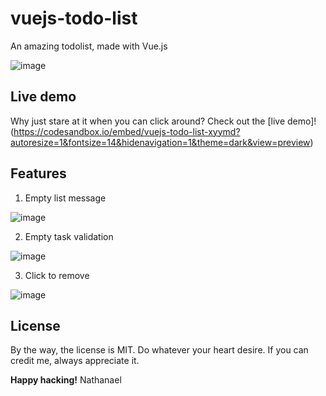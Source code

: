 # vuejs-todo-list
An amazing todolist, made with Vue.js

![image](https://user-images.githubusercontent.com/21281852/151675474-5c7a1108-317a-4e60-9ae8-a94718fe42a6.png)

## Live demo
Why just stare at it when you can click around? Check out the [live demo]! (https://codesandbox.io/embed/vuejs-todo-list-xyymd?autoresize=1&fontsize=14&hidenavigation=1&theme=dark&view=preview)

## Features

1. Empty list message


![image](https://user-images.githubusercontent.com/21281852/151675484-345bb10f-9495-4d5f-ae10-f0ca0ee0046c.png)


2. Empty task validation


![image](https://user-images.githubusercontent.com/21281852/151675520-872d31f5-8da6-49d0-88dd-29846335f8e0.png)


3. Click to remove


![image](https://user-images.githubusercontent.com/21281852/151675531-b1179e83-cad1-4982-81a7-35639fc0c314.png)


## License
By the way, the license is MIT. Do whatever your heart desire. If you can credit me, always appreciate it.

**Happy hacking!**
Nathanael
